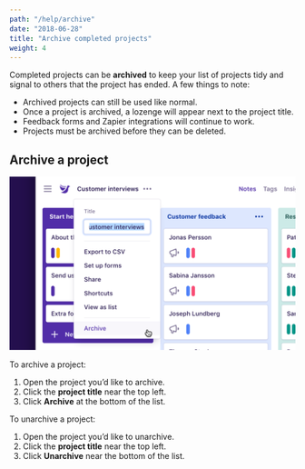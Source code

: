 ```yaml
---
path: "/help/archive"
date: "2018-06-28"
title: "Archive completed projects"
weight: 4
---
```


Completed projects can be **archived** to keep your list of projects tidy and signal to others that the project has ended. A few things to note:

* Archived projects can still be used like normal.
* Once a project is archived, a lozenge will appear next to the project title.
* Feedback forms and Zapier integrations will continue to work.
* Projects must be archived before they can be deleted.

## Archive a project

![Screenshot of the project menu](./archive.png)

To archive a project:

1.  Open the project you’d like to archive.
1.  Click the **project title** near the top left.
1.  Click **Archive** at the bottom of the list.

To unarchive a project:

1.  Open the project you’d like to unarchive.
1.  Click the **project title** near the top left.
1.  Click **Unarchive** near the bottom of the list.
